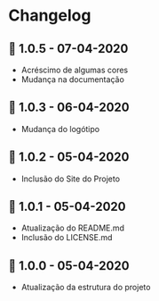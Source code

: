 # Changelog

## 🔖 1.0.5  -  07-04-2020

- Acréscimo de algumas cores
- Mudança na documentação

## 🔖 1.0.3  -  06-04-2020

- Mudança do logótipo

## 🔖 1.0.2  -  05-04-2020

- Inclusão do Site do Projeto

## 🔖 1.0.1  -  05-04-2020

- Atualização do README.md
- Inclusão do LICENSE.md

## 🔖 1.0.0  -  05-04-2020

- Atualização da estrutura do projeto